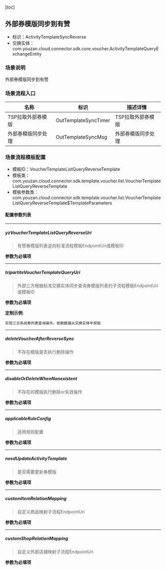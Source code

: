 [toc]

## 外部券模版同步到有赞
- 标识：ActivityTemplateSyncReverse
- 交换实体：com.youzan.cloud.connector.sdk.core.voucher.ActivityTemplateQueryExchangeEntity
### 场景说明
外部券模版同步到有赞
### 场景流程入口

名称 | 标识 | 描述详情
---|---|---
TSP拉取外部券模版 | OutTemplateSyncTimer | TSP拉取外部券模版
外部券模版同步处理 | OutTemplateSyncMsg | 外部券模版同步处理

### 场景流程模板配置
- 模板ID：VoucherTemplateListQueryReverseTemplate
- 模板类：com.youzan.cloud.connector.sdk.template.voucher.list.VoucherTemplateListQueryReverseTemplate
- 模板参数类：com.youzan.cloud.connector.sdk.template.voucher.list.VoucherTemplateListQueryReverseTemplate$TemplateParameters

#### 配置参数列表

---
##### yzVoucherTemplateListQueryReverseUri
> 有赞券模版列表逆向标准流程模板EndpointUri或模板ID

**参数为必填项**

---
##### tripartiteVoucherTemplateQueryUri
> 外部三方根据标准交换实体同步查询券模版列表的子流程模板EndpointUri或模板ID

**参数为必填项**


**定制示例**:
```
实现三方系统券列表查询操作，依赖数据从交换实体中获取
```
---
##### deleteVoucherAfterReverseSync
> 不存在模版是否执行删除操作

**参数为必填项**

---
##### disableOrDeleteWhenNonexistent
> 不存在的模版执行删除or失效操作

**参数为必填项**

---
##### applicableRuleConfig
> 适用规则配置

**参数为必填项**

---
##### needUpdateActivityTemplate
> 是否需要更新券模版

**参数为必填项**

---
##### customItemRelationMapping
> 自定义商品映射子流程EndpointUri

**参数为必填项**

---
##### customShopRelationMapping
> 自定义外部店铺映射子流程EndpointUri

**参数为必填项**


